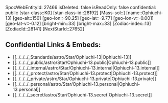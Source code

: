 ﻿---
location:
- -9.77
- 90.25
- 150
tags:
- astro/Star
type: Star
---

SpocWebEntityId: 27466
isDeleted: false
isReadOnly: false
confidential: public
[star-class::K0]
[star-class-id::28192]
[Mass-sol::]
[name::Ophiuchi-13]
[geo-alt::150]
[geo-lon::-90.25]
[geo-lat::-9.77]
[geo-lon-v::-0.001]
[geo-lat-v::-0.12]
[bright-min::33]
[bright-max::33]
[Zodiac-index::13]
[ZodiacId::28141]
[NextStarId::27652]



## Confidential Links & Embeds: 
- [[../../../_Standards/astro/Star/Ophiuchi-13|Ophiuchi-13]] 
- [[../../../_public/astro/Star/Ophiuchi-13.public|Ophiuchi-13.public]] 
- [[../../../_internal/astro/Star/Ophiuchi-13.internal|Ophiuchi-13.internal]] 
- [[../../../_protect/astro/Star/Ophiuchi-13.protect|Ophiuchi-13.protect]] 
- [[../../../_private/astro/Star/Ophiuchi-13.private|Ophiuchi-13.private]] 
- [[../../../_personal/astro/Star/Ophiuchi-13.personal|Ophiuchi-13.personal]] 
- [[../../../_secret/astro/Star/Ophiuchi-13.secret|Ophiuchi-13.secret]] 

